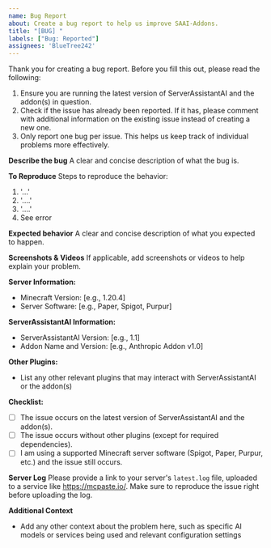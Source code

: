 ```yaml
---
name: Bug Report
about: Create a bug report to help us improve SAAI-Addons.
title: "[BUG] "
labels: ["Bug: Reported"]
assignees: 'BlueTree242'
---
```


Thank you for creating a bug report. Before you fill this out, please read the following:

1. Ensure you are running the latest version of ServerAssistantAI and the addon(s) in question.
2. Check if the issue has already been reported. If it has, please comment with additional information on the existing issue instead of creating a new one.
3. Only report one bug per issue. This helps us keep track of individual problems more effectively.

**Describe the bug**
A clear and concise description of what the bug is.

**To Reproduce**
Steps to reproduce the behavior:
1. '...'
2. '....'
3. '....'
4. See error

**Expected behavior**
A clear and concise description of what you expected to happen.

**Screenshots & Videos**
If applicable, add screenshots or videos to help explain your problem.

**Server Information:**
- Minecraft Version: [e.g., 1.20.4]
- Server Software: [e.g., Paper, Spigot, Purpur]

**ServerAssistantAI Information:**
- ServerAssistantAI Version: [e.g., 1.1]
- Addon Name and Version: [e.g., Anthropic Addon v1.0]

**Other Plugins:**
- List any other relevant plugins that may interact with ServerAssistantAI or the addon(s)

**Checklist:**
- [ ] The issue occurs on the latest version of ServerAssistantAI and the addon(s).
- [ ] The issue occurs without other plugins (except for required dependencies).
- [ ] I am using a supported Minecraft server software (Spigot, Paper, Purpur, etc.) and the issue still occurs.

**Server Log**
Please provide a link to your server's `latest.log` file, uploaded to a service like https://mcpaste.io/. Make sure to reproduce the issue right before uploading the log.

**Additional Context**
- Add any other context about the problem here, such as specific AI models or services being used and relevant configuration settings